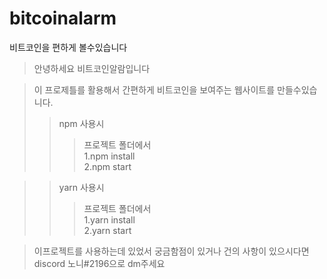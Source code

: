 # bitcoinalarm
비트코인을 편하게 볼수있습니다
>안녕하세요 비트코인알람입니다

>이 프로제틀를 활용해서 간편하게 비트코인을 보여주는 웹사이트를 만들수있습니다.
>>npm 사용시
>>>프로젝트 폴더에서<br/>
    1.npm install<br/>
    2.npm start<br/>

>>yarn 사용시
>>>프로젝트 폴더에서<br/>
    1.yarn install<br/>
    2.yarn start<br/>

>이프로젝트를 사용하는데 있었서 궁금함점이 있거나 건의 사항이 있으시다면 discord 노니#2196으로 dm주세요